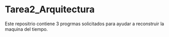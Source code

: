 # Tarea2_Arquitectura
Este repositrio contiene 3 progrmas solicitados para ayudar a reconstruir la maquina del tiempo.
